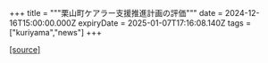 +++
title = """栗山町ケアラー支援推進計画の評価"""
date = 2024-12-16T15:00:00.000Z
expiryDate = 2025-01-07T17:16:08.140Z
tags = ["kuriyama","news"]
+++


[[source]](https://www.town.kuriyama.hokkaido.jp/soshiki/43/18124.html)
